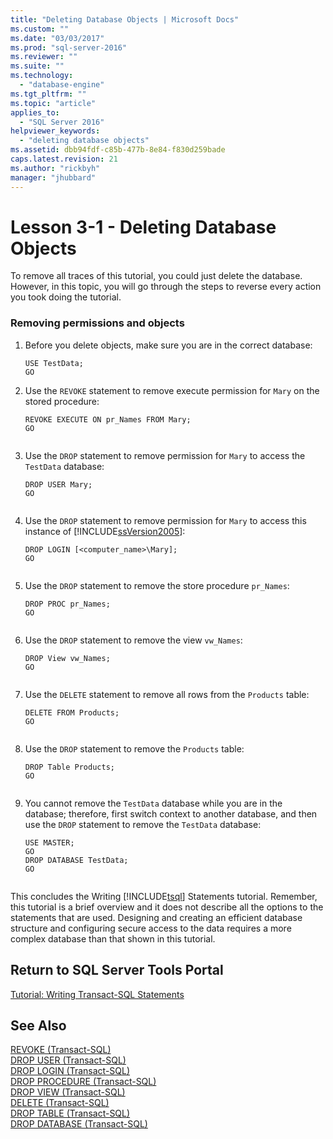 ```yaml
---
title: "Deleting Database Objects | Microsoft Docs"
ms.custom: ""
ms.date: "03/03/2017"
ms.prod: "sql-server-2016"
ms.reviewer: ""
ms.suite: ""
ms.technology: 
  - "database-engine"
ms.tgt_pltfrm: ""
ms.topic: "article"
applies_to: 
  - "SQL Server 2016"
helpviewer_keywords: 
  - "deleting database objects"
ms.assetid: dbb94fdf-c85b-477b-8e84-f830d259bade
caps.latest.revision: 21
ms.author: "rickbyh"
manager: "jhubbard"
---
```

# Lesson 3-1 - Deleting Database Objects
To remove all traces of this tutorial, you could just delete the database. However, in this topic, you will go through the steps to reverse every action you took doing the tutorial.  
  
### Removing permissions and objects  
  
1.  Before you delete objects, make sure you are in the correct database:  
  
    ```  
    USE TestData;  
    GO  
    ```  
  
2.  Use the `REVOKE` statement to remove execute permission for `Mary` on the stored procedure:  
  
    ```  
    REVOKE EXECUTE ON pr_Names FROM Mary;  
    GO  
  
    ```  
  
3.  Use the `DROP` statement to remove permission for `Mary` to access the `TestData` database:  
  
    ```  
    DROP USER Mary;  
    GO  
  
    ```  
  
4.  Use the `DROP` statement to remove permission for `Mary` to access this instance of [!INCLUDE[ssVersion2005](../../analysis-services/data-mining/includes/ssversion2005-md.md)]:  
  
    ```  
    DROP LOGIN [<computer_name>\Mary];  
    GO  
  
    ```  
  
5.  Use the `DROP` statement to remove the store procedure `pr_Names`:  
  
    ```  
    DROP PROC pr_Names;  
    GO  
  
    ```  
  
6.  Use the `DROP` statement to remove the view `vw_Names`:  
  
    ```  
    DROP View vw_Names;  
    GO  
  
    ```  
  
7.  Use the `DELETE` statement to remove all rows from the `Products` table:  
  
    ```  
    DELETE FROM Products;  
    GO  
  
    ```  
  
8.  Use the `DROP` statement to remove the `Products` table:  
  
    ```  
    DROP Table Products;  
    GO  
  
    ```  
  
9. You cannot remove the `TestData` database while you are in the database; therefore, first switch context to another database, and then use the `DROP` statement to remove the `TestData` database:  
  
    ```  
    USE MASTER;  
    GO  
    DROP DATABASE TestData;  
    GO  
  
    ```  
  
This concludes the Writing [!INCLUDE[tsql](../../advanced-analytics/r-services/includes/tsql-md.md)] Statements tutorial. Remember, this tutorial is a brief overview and it does not describe all the options to the statements that are used. Designing and creating an efficient database structure and configuring secure access to the data requires a more complex database than that shown in this tutorial.  
  
## Return to SQL Server Tools Portal  
[Tutorial: Writing Transact-SQL Statements](../../t-sql/tutorials/tutorial-writing-transact-sql-statements.md)  
  
## See Also  
[REVOKE &#40;Transact-SQL&#41;](../../t-sql/statements/revoke-transact-sql.md)  
[DROP USER &#40;Transact-SQL&#41;](../../t-sql/statements/drop-user-transact-sql.md)  
[DROP LOGIN &#40;Transact-SQL&#41;](../../t-sql/statements/drop-login-transact-sql.md)  
[DROP PROCEDURE &#40;Transact-SQL&#41;](../../t-sql/statements/drop-procedure-transact-sql.md)  
[DROP VIEW &#40;Transact-SQL&#41;](../../t-sql/statements/drop-view-transact-sql.md)  
[DELETE &#40;Transact-SQL&#41;](../../t-sql/statements/delete-transact-sql.md)  
[DROP TABLE &#40;Transact-SQL&#41;](../../t-sql/statements/drop-table-transact-sql.md)  
[DROP DATABASE &#40;Transact-SQL&#41;](../../t-sql/statements/drop-database-transact-sql.md)  
  
  
  
